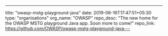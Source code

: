 ---
title: "owasp-mstg-playground-java"
date: 2019-06-16T17:47:51+05:30
type: "organisations"
org_name: "OWASP"
repo_desc: "The new home for the OWASP MSTG playground Java app. Soon more to come!"
repo_link: https://github.com/OWASP/owasp-mstg-playground-java---